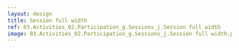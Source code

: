 ```yaml
---
layout: design
title: Session full width
ref: 03.Activities_02.Participation_g.Sessions_j.Session full width
image: 03.Activities_02.Participation_g.Sessions_j.Session full width.png
---
```

